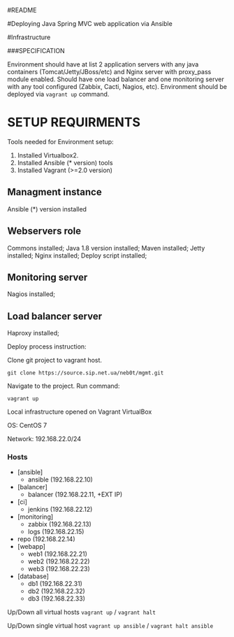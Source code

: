 #README

#Deploying Java Spring MVC web application via Ansible

#Infrastructure

###SPECIFICATION

Environment should have at list 2 application servers with any java containers (Tomcat/Jetty/JBoss/etc) and Nginx server with proxy_pass module enabled.
Should have one load balancer and one monitoring server with any tool configured (Zabbix, Cacti, Nagios, etc).
Environment should be deployed via `vagrant up` command.


# SETUP REQUIRMENTS 

Tools needed for Environment setup:

1. Installed Virtualbox2. 
2. Installed Ansible (* version) tools
3. Installed Vagrant (>=2.0 version)

## Managment instance
Ansible (*) version installed

## Webservers role
Commons installed;
Java 1.8 version installed;
Maven installed;
Jetty installed;
Nginx installed;
Deploy script installed;

## Monitoring server
Nagios installed;

## Load balancer server
Haproxy installed;

Deploy process instruction:

Clone git project to vagrant host.

`git clone https://source.sip.net.ua/neb0t/mgmt.git`

Navigate to the project.
Run command:

`vagrant up`


Local infrastructure opened on Vagrant VirtualBox

OS: CentOS 7

Network: 192.168.22.0/24

### Hosts

- [ansible]
    - ansible (192.168.22.10)
- [balancer] 
    - balancer (192.168.22.11, +EXT IP)
- [ci]    
    - jenkins (192.168.22.12)
- [monitoring]
    - zabbix (192.168.22.13)
    - logs (192.168.22.15)
- repo (192.168.22.14)
- [webapp]
    - web1 (192.168.22.21)
    - web2 (192.168.22.22)
    - web3 (192.168.22.23)
- [database]    
    - db1 (192.168.22.31)
    - db2 (192.168.22.32)
    - db3 (192.168.22.33)

Up/Down all virtual hosts ```vagrant up``` / ```vagrant halt```

Up/Down single virtual host ```vagrant up ansible``` / ```vagrant halt ansible```


